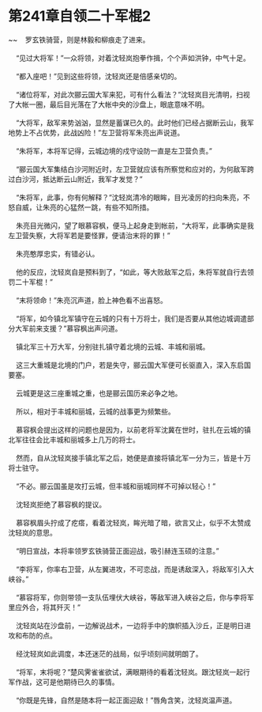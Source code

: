 # 第241章自领二十军棍2
~~&nbsp;&nbsp;&nbsp;&nbsp;罗玄铁骑营，则是林毅和柳痕走了进来。<br><br>&nbsp;&nbsp;&nbsp;&nbsp;“见过大将军！”一众将领，对着沈轻岚抱拳作揖，个个声如洪钟，中气十足。<br><br>&nbsp;&nbsp;&nbsp;&nbsp;“都入座吧！”见到这些将领，沈轻岚还是倍感亲切的。<br><br>&nbsp;&nbsp;&nbsp;&nbsp;“诸位将军，对此次郦云国大军来犯，可有什么看法？”沈轻岚目光清明，扫视了大帐一圈，最后目光落在了大帐中央的沙盘上，眼底意味不明。<br><br>&nbsp;&nbsp;&nbsp;&nbsp;“大将军，敌军来势汹汹，显然是蓄谋已久的。此时他们已经占据断云山，我军地势上不占优势，此战凶险！”左卫营将军朱亮出声说道。<br><br>&nbsp;&nbsp;&nbsp;&nbsp;“朱将军，本将军记得，云城边境的戍守设防一直是左卫营负责。”<br><br>&nbsp;&nbsp;&nbsp;&nbsp;“郦云国大军集结白沙河附近时，左卫营就应该有所察觉和应对的，为何敌军跨过白沙河，抵达断云山附近，我军才发觉？”<br><br>&nbsp;&nbsp;&nbsp;&nbsp;“朱将军，此事，你有何解释？”沈轻岚清冷的眼眸，目光凌厉的扫向朱亮，不怒自威，让朱亮的心猛然一跳，有些不知所措。<br><br>&nbsp;&nbsp;&nbsp;&nbsp;朱亮目光微闪，望了眼慕容枫，便马上起身走到帐前，“大将军，此事确实是我左卫营失察，大将军若是要怪罪，便请治末将的罪！”<br><br>&nbsp;&nbsp;&nbsp;&nbsp;朱亮憨厚忠实，有错必认。<br><br>&nbsp;&nbsp;&nbsp;&nbsp;他的反应，沈轻岚自是预料到了，“如此，等大败敌军之后，朱将军就自行去领罚二十军棍！”<br><br>&nbsp;&nbsp;&nbsp;&nbsp;“末将领命！”朱亮沉声道，脸上神色看不出喜怒。<br><br>&nbsp;&nbsp;&nbsp;&nbsp;“将军，如今镇北军镇守在云城的只有十万将士，我们是否要从其他边城调遣部分大军前来支援？”慕容枫出声问道。<br><br>&nbsp;&nbsp;&nbsp;&nbsp;镇北军三十万大军，分别驻扎镇守着北境的云城、丰城和丽城。<br><br>&nbsp;&nbsp;&nbsp;&nbsp;这三大重城是北境的门户，若是失守，郦云国大军便可长驱直入，深入东启国要塞。<br><br>&nbsp;&nbsp;&nbsp;&nbsp;云城更是这三座重城之重，也是郦云国历来必争之地。<br><br>&nbsp;&nbsp;&nbsp;&nbsp;所以，相对于丰城和丽城，云城的战事更为频繁些。<br><br>&nbsp;&nbsp;&nbsp;&nbsp;慕容枫会提出这样的问题也是因为，以前老将军沈冀在世时，驻扎在云城的镇北军往往会比丰城和丽城多上几万的将士。<br><br>&nbsp;&nbsp;&nbsp;&nbsp;然而，自从沈轻岚接手镇北军之后，她便是直接将镇北军一分为三，皆是十万将士驻守。<br><br>&nbsp;&nbsp;&nbsp;&nbsp;“不必。郦云国虽是攻打云城，但丰城和丽城同样不可掉以轻心！”<br><br>&nbsp;&nbsp;&nbsp;&nbsp;沈轻岚拒绝了慕容枫的提议。<br><br>&nbsp;&nbsp;&nbsp;&nbsp;慕容枫眉头拧成了疙瘩，看着沈轻岚，眸光暗了暗，欲言又止，似乎不太赞成沈轻岚的意思。<br><br>&nbsp;&nbsp;&nbsp;&nbsp;“明日宣战，本将率领罗玄铁骑营正面迎战，吸引赫连玉硕的注意。”<br><br>&nbsp;&nbsp;&nbsp;&nbsp;“李将军，你率右卫营，从左翼进攻，不可恋战，而是诱敌深入，将敌军引入大峡谷。”<br><br>&nbsp;&nbsp;&nbsp;&nbsp;“慕容将军，你则带领一支队伍埋伏大峡谷，等敌军进入峡谷之后，你与李将军里应外合，将其歼灭！”<br><br>&nbsp;&nbsp;&nbsp;&nbsp;沈轻岚站在沙盘前，一边解说战术，一边将手中的旗帜插入沙丘，正是明日进攻和布防的点。<br><br>&nbsp;&nbsp;&nbsp;&nbsp;经沈轻岚如此调度，本还迷茫的战局，似乎顷刻间就明朗了。<br><br>&nbsp;&nbsp;&nbsp;&nbsp;“将军，末将呢？”楚风霁雀雀欲试，满眼期待的看着沈轻岚。跟沈轻岚一起行军作战，这可是他期待已久的事情。<br><br>&nbsp;&nbsp;&nbsp;&nbsp;“你既是先锋，自然是随本将一起正面迎敌！”唇角含笑，沈轻岚温声道。<br><br>
                    

<script>_fwqdsqadxfw()</script>
<div><script>_dfwf1dw();</script></div>
<div><script>_dfwf1agdw();</script></div>
                